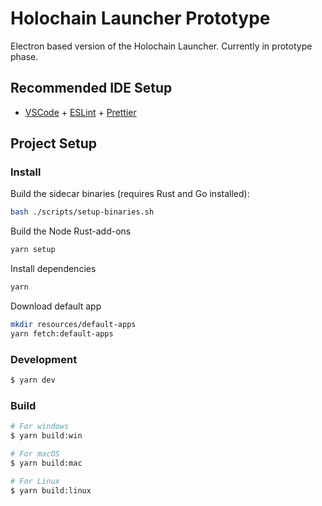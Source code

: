 # Holochain Launcher Prototype

Electron based version of the Holochain Launcher. Currently in prototype phase.

## Recommended IDE Setup

- [VSCode](https://code.visualstudio.com/) + [ESLint](https://marketplace.visualstudio.com/items?itemName=dbaeumer.vscode-eslint) + [Prettier](https://marketplace.visualstudio.com/items?itemName=esbenp.prettier-vscode)

## Project Setup

### Install

Build the sidecar binaries (requires Rust and Go installed):

```bash
bash ./scripts/setup-binaries.sh
```

Build the Node Rust-add-ons

```bash
yarn setup
```

Install dependencies

```bash
yarn
```

Download default app

```bash
mkdir resources/default-apps
yarn fetch:default-apps
```

### Development

```bash
$ yarn dev
```

### Build

```bash
# For windows
$ yarn build:win

# For macOS
$ yarn build:mac

# For Linux
$ yarn build:linux
```
